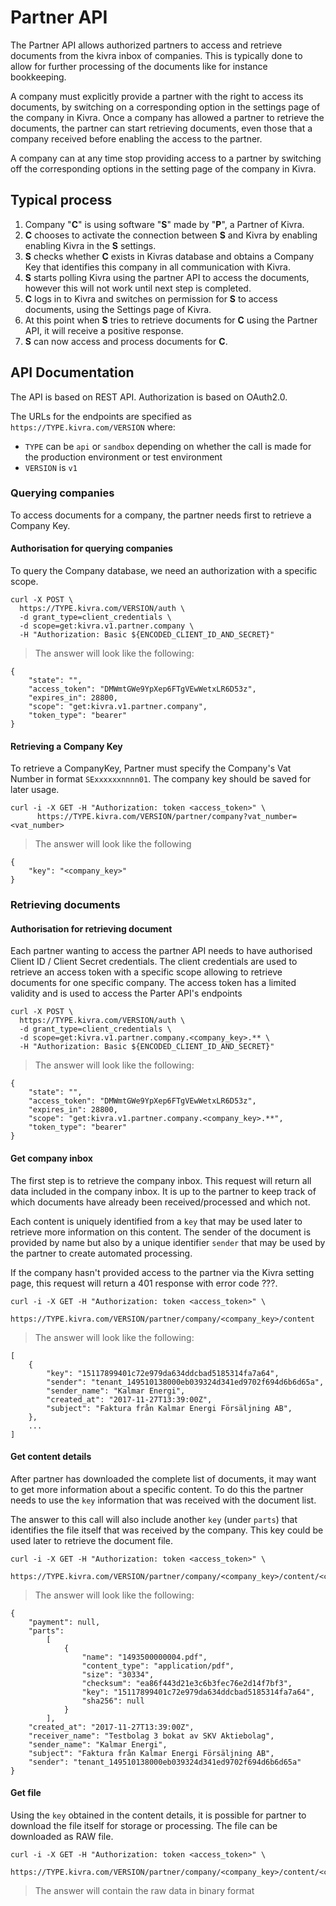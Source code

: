 # Partner API

The Partner API allows authorized partners to access and retrieve documents from the kivra inbox of companies. 
This is typically done to allow for further processing of the documents like for instance bookkeeping.

A company must explicitly provide a partner with the right to access its documents, by switching on a corresponding option 
in the settings page of the company in Kivra. Once a company has allowed a partner to retrieve the documents, the partner can 
start retrieving documents, even those that a company received before enabling the access to the partner.

A company can at any time stop providing access to a partner by switching off the corresponding options in the setting 
page of the company in Kivra. 

## Typical process

1. Company "**C**" is using software "**S**" made by "**P**", a Partner of Kivra.
2. **C** chooses to activate the connection between **S** and Kivra by enabling enabling Kivra in the **S** settings. 
3. **S** checks whether **C** exists in Kivras database and obtains a Company Key that identifies this company in all 
communication with Kivra.
4. **S** starts polling Kivra using the partner API to access the documents, however this will not work until next step 
is completed.
5. **C** logs in to Kivra and switches on permission for **S** to access documents, using the Settings page of Kivra.
6. At this point when **S** tries to retrieve documents for **C** using the Partner API, it will receive a 
positive response.
7. **S** can now access and process documents for **C**.


## API Documentation

The API is based on REST API. Authorization is based on OAuth2.0.

The URLs for the endpoints are specified as `https://TYPE.kivra.com/VERSION` where: 
- `TYPE` can be `api` or `sandbox` depending on whether the call is made for the production environment or test environment
- `VERSION` is `v1`

### Querying companies

To access documents for a company, the partner needs first to retrieve a Company Key. 

#### Authorisation for querying companies

To query the Company database, we need an authorization with a specific scope.

```shell
curl -X POST \
  https://TYPE.kivra.com/VERSION/auth \
  -d grant_type=client_credentials \
  -d scope=get:kivra.v1.partner.company \
  -H "Authorization: Basic ${ENCODED_CLIENT_ID_AND_SECRET}"

```

> The answer will look like the following:

```
{
    "state": "",
    "access_token": "DMWmtGWe9YpXep6FTgVEwWetxLR6D53z",
    "expires_in": 28800,
    "scope": "get:kivra.v1.partner.company",
    "token_type": "bearer"
}
```

#### Retrieving a Company Key

To retrieve a CompanyKey, Partner must specify the Company's Vat Number in format `SExxxxxxnnnn01`. 
The company key should be saved for later usage.

```shell
curl -i -X GET -H "Authorization: token <access_token>" \
      https://TYPE.kivra.com/VERSION/partner/company?vat_number=<vat_number>
```

> The answer will look like the following

```
{
    "key": "<company_key>"
}
```

### Retrieving documents

#### Authorisation for retrieving document

Each partner wanting to access the partner API needs to have authorised Client ID / Client Secret credentials. 
The client credentials are used to retrieve an access token with a specific scope allowing to retrieve documents 
for one specific company. The access token has a limited validity and is used to access the Parter API's endpoints

```shell
curl -X POST \
  https://TYPE.kivra.com/VERSION/auth \
  -d grant_type=client_credentials \
  -d scope=get:kivra.v1.partner.company.<company_key>.** \
  -H "Authorization: Basic ${ENCODED_CLIENT_ID_AND_SECRET}"

```

> The answer will look like the following:

```
{
    "state": "",
    "access_token": "DMWmtGWe9YpXep6FTgVEwWetxLR6D53z",
    "expires_in": 28800,
    "scope": "get:kivra.v1.partner.company.<company_key>.**",
    "token_type": "bearer"
}
```

#### Get company inbox

The first step is to retrieve the company inbox. This request will return all data included in the company inbox. 
It is up to the partner to keep track of which documents have already been received/processed and which not. 

Each content is uniquely identified from a ```key``` that may be used later to retrieve more information on this content.
The sender of the document is provided by name but also by a unique identifier ```sender``` that may be used by the
partner to create automated processing. 

If the company hasn't provided access to the partner via the Kivra setting page, this request will return a 401 
response with error code ???.

```shell
curl -i -X GET -H "Authorization: token <access_token>" \
      https://TYPE.kivra.com/VERSION/partner/company/<company_key>/content
```

> The answer will look like the following:

```
[
    {
        "key": "15117899401c72e979da634ddcbad5185314fa7a64",
        "sender": "tenant_149510138000eb039324d341ed9702f694d6b6d65a",
        "sender_name": "Kalmar Energi",
        "created_at": "2017-11-27T13:39:00Z",
        "subject": "Faktura från Kalmar Energi Försäljning AB",
    },
    ...
]
```

#### Get content details

After partner has downloaded the complete list of documents, it may want to get more information about a specific content. 
To do this the partner needs to use the ```key``` information that was received with the document list.

The answer to this call will also include another ```key``` (under ```parts```) that identifies the file itself that was 
received by the company. This key could be used later to retrieve the document file.

```shell
curl -i -X GET -H "Authorization: token <access_token>" \
      https://TYPE.kivra.com/VERSION/partner/company/<company_key>/content/<content_key>
```

> The answer will look like the following:

```
{
    "payment": null,
    "parts":
        [
            {
                "name": "1493500000004.pdf",
                "content_type": "application/pdf",
                "size": "30334",
                "checksum": "ea86f443d21e3c6b3fec76e2d14f7bf3",
                "key": "15117899401c72e979da634ddcbad5185314fa7a64",
                "sha256": null
            }
        ],
    "created_at": "2017-11-27T13:39:00Z",
    "receiver_name": "Testbolag 3 bokat av SKV Aktiebolag",
    "sender_name": "Kalmar Energi",
    "subject": "Faktura från Kalmar Energi Försäljning AB",
    "sender": "tenant_149510138000eb039324d341ed9702f694d6b6d65a"
}
```

#### Get file

Using the ```key``` obtained in the content details, it is possible for partner to download the file itself for storage 
or processing. The file can be downloaded as RAW file.

```shell
curl -i -X GET -H "Authorization: token <access_token>" \
      https://TYPE.kivra.com/VERSION/partner/company/<company_key>/content/<content_key>/file/<file_key>/raw
```

> The answer will contain the raw data in binary format

